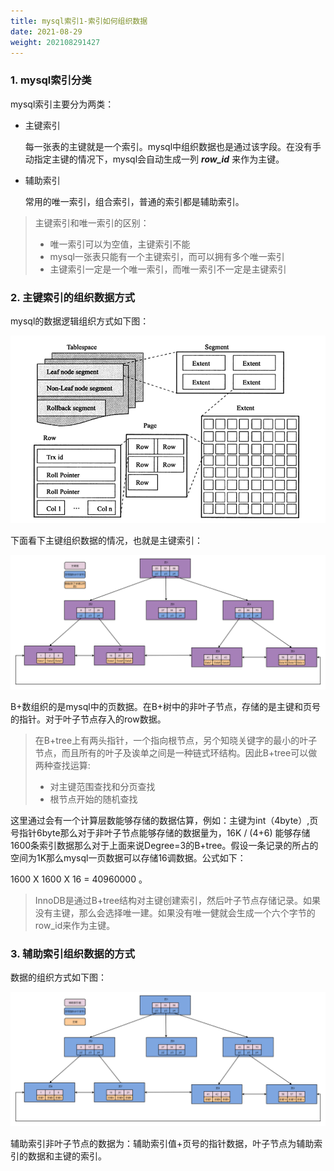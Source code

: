 ```yaml
---
title: mysql索引1-索引如何组织数据
date: 2021-08-29
weight: 202108291427
---
```


### 1. mysql索引分类

mysql索引主要分为两类：

- 主键索引

  每一张表的主键就是一个索引。mysql中组织数据也是通过该字段。在没有手动指定主键的情况下，mysql会自动生成一列 ***row_id*** 来作为主键。

- 辅助索引

  常用的唯一索引，组合索引，普通的索引都是辅助索引。

> 主键索引和唯一索引的区别：
>
> - 唯一索引可以为空值，主键索引不能
> - mysql一张表只能有一个主键索引，而可以拥有多个唯一索引
> - 主键索引一定是一个唯一索引，而唯一索引不一定是主键索引

### 2. 主键索引的组织数据方式

mysql的数据逻辑组织方式如下图：

![组成图示](https://github.com/mxsm/picture/blob/main/mysql/innodbtablestruct.png?raw=true)

下面看下主键组织数据的情况，也就是主键索引：

![](https://github.com/mxsm/picture/blob/main/mysql/mysql%E4%B8%BB%E9%94%AE%E7%BB%84%E7%BB%87%E6%95%B0%E6%8D%AE.png?raw=true)

B+数组织的是mysql中的页数据。在B+树中的非叶子节点，存储的是主键和页号的指针。对于叶子节点存入的row数据。

> 在B+tree上有两头指针，一个指向根节点，另个知晓关键字的最小的叶子节点，而且所有的叶子及诶单之间是一种链式环结构。因此B+tree可以做两种查找运算:
>
> - 对主键范围查找和分页查找
> - 根节点开始的随机查找

这里通过会有一个计算层数能够存储的数据估算，例如：主键为int（4byte）,页号指针6byte那么对于非叶子节点能够存储的数据量为，16K / (4+6) 能够存储1600条索引数据那么对于上面来说Degree=3的B+tree。假设一条记录的所占的空间为1K那么mysql一页数据可以存储16调数据。公式如下：

1600 X 1600 X 16  = 40960000 。

> InnoDB是通过B+tree结构对主键创建索引，然后叶子节点存储记录。如果没有主键，那么会选择唯一建。如果没有唯一健就会生成一个六个字节的row_id来作为主键。

### 3. 辅助索引组织数据的方式

数据的组织方式如下图：

![](https://github.com/mxsm/picture/blob/main/mysql/mysql%E8%BE%85%E5%8A%A9%E7%B4%A2%E5%BC%95%E7%BB%84%E7%BB%87%E6%95%B0%E6%8D%AE%E6%96%B9%E5%BC%8F.png?raw=true)

辅助索引非叶子节点的数据为：辅助索引值+页号的指针数据，叶子节点为辅助索引的数据和主键的索引。
